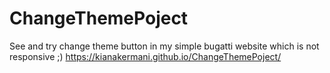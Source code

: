 # ChangeThemePoject

See and try change theme button in my simple bugatti website which is not responsive ;)
https://kianakermani.github.io/ChangeThemePoject/
